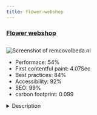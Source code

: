 ```yaml
---
title: flower-webshop
---
```


<div style="height: 3rem">
  <a href="https://remcovolbeda.nl"><h3>Flower webshop</h3></a>
</div>
<img loading="lazy" src="/images/thumbs/remcovolbeda.nl.jpg" alt="Screenshot of remcovolbeda.nl" />
<ul>
  <li>Performace: 54%</li>
  <li>
    First contentful paint:
    4.07Sec
  </li>
  <li>Best practices: 84%</li>
  <li>Accessibility: 92%</li>
  <li>SEO: 99%</li>
  <li>carbon footprint: 0.099</li>
</ul>
<details>
  <summary>Description</summary>
  <p>This website is made for people who want to buy flowers in this local based flowerfarm in Heerenveen (The Netherlands) and a flower-shop in the local trainstation. Typical customers are bussinesses who order a couple of flowerbouqets each year for their customers or personel, but also the webshop is made for people that don't live in Heerenveen but want to order a bouqet for family / friends that live there. 
You can make an account, so after registration and placing the first order it is easy to make the next order.The site is build in 90% core Joomla and Hikashop. Payment is done by the dutch Payment Service Provider Mollie. Special effort is made towerds improving the usability. Customers should be able to find the right product in a few clicks, and the registration- and paymentprocess should be easy. It is possible to add a card to the ordered product and add a special text on it. The delivery-address can be different from the order-address or the flowers can be picked up at the local flowerfarm.</p>
</details>

